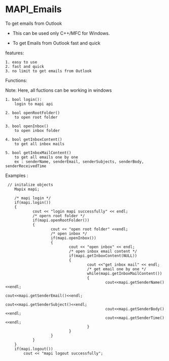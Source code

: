 MAPI_Emails
===========

To get emails from Outlook 


* This can be used only C++/MFC for Windows.
	
* To get Emails from Outlook fast and quick

features:

	1. easy to use
	2. fast and quick 
	3. no limit to get emails from Outlook
	
	
Functions:

Note: Here, all fuctions can be working in windows

	1. bool login():
		login to mapi api
		
	2. bool openRootFolder()
		to open root folder
		
	3. bool openInbox()
		to open inbox folder 
		
	4. bool getInboxContent()
		to get all inbox mails
	
	5. bool getInboxMailContent()
		to get all emails one by one 
		ex : senderName, senderEmail, senderSubjects, senderBody, senderReceivedTime
		
		
		
Examples :


	 // initalize objects 
        Mapix mapi;

        /* mapi login */
        if(mapi.login())
        {
                cout << "login mapi successfully" << endl;
                /* opern root folder */
                if(mapi.openRootFolder())
                {
                        cout << "open root folder" <<endl;
                        /* open inbox */
                        if(mapi.openInbox())
                        {
                                cout << "open inbox" << endl;
                                /* open inbox email content */
                                if(mapi.getInboxContent(NULL))
                                {
                                        cout <<"get inbox mail" << endl;
                                        /* get email one by one */
                                        while(mapi.getInboxMailContent())
                                        {
                                                cout<<mapi.getSenderName()<<endl;
                                                cout<<mapi.getSenderEmail()<<endl;
                                                cout<<mapi.getSenderSubject()<<endl;
                                                cout<<mapi.getSenderBody()<<endl;
                                                cout<<mapi.getSenderTime()<<endl;
                                        }
                                }
                        }
                }
        }
        if(mapi.logout())
        	cout << "mapi logout successfully";

	
